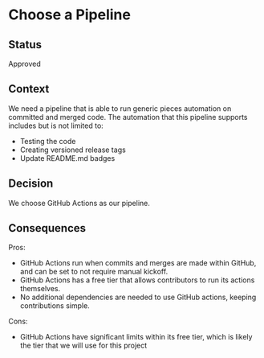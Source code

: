 # Choose a Pipeline

## Status

Approved

## Context

We need a pipeline that is able to run generic pieces automation on committed and merged code. The automation that this pipeline supports includes but is not limited to:
- Testing the code
- Creating versioned release tags
- Update README.md badges

## Decision

We choose GitHub Actions as our pipeline.

## Consequences

Pros:
- GitHub Actions run when commits and merges are made within GitHub, and can be set to not require manual kickoff. 
- GitHub Actions has a free tier that allows contributors to run its actions themselves.
- No additional dependencies are needed to use GitHub actions, keeping contributions simple.

Cons:
- GitHub Actions have significant limits within its free tier, which is likely the tier that we will use for this project